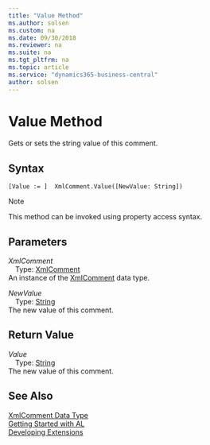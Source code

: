 ```yaml
---
title: "Value Method"
ms.author: solsen
ms.custom: na
ms.date: 09/30/2018
ms.reviewer: na
ms.suite: na
ms.tgt_pltfrm: na
ms.topic: article
ms.service: "dynamics365-business-central"
author: solsen
---
```

[//]: # (START>DO_NOT_EDIT)
[//]: # (IMPORTANT:Do not edit any of the content between here and the END>DO_NOT_EDIT.)
[//]: # (Any modifications should be made in the .resx files in the ModernDev repo.)
# Value Method
Gets or sets the string value of this comment.

## Syntax
```
[Value := ]  XmlComment.Value([NewValue: String])
```
> [!NOTE]  
> This method can be invoked using property access syntax.  
## Parameters
*XmlComment*  
&emsp;Type: [XmlComment](xmlcomment-data-type.md)  
An instance of the [XmlComment](xmlcomment-data-type.md) data type.  

*NewValue*  
&emsp;Type: [String](string-data-type.md)  
The new value of this comment.  


## Return Value
*Value*  
&emsp;Type: [String](string-data-type.md)  
The new value of this comment.  


[//]: # (IMPORTANT: END>DO_NOT_EDIT)
## See Also
[XmlComment Data Type](xmlcomment-data-type.md)  
[Getting Started with AL](../devenv-get-started.md)  
[Developing Extensions](../devenv-dev-overview.md)